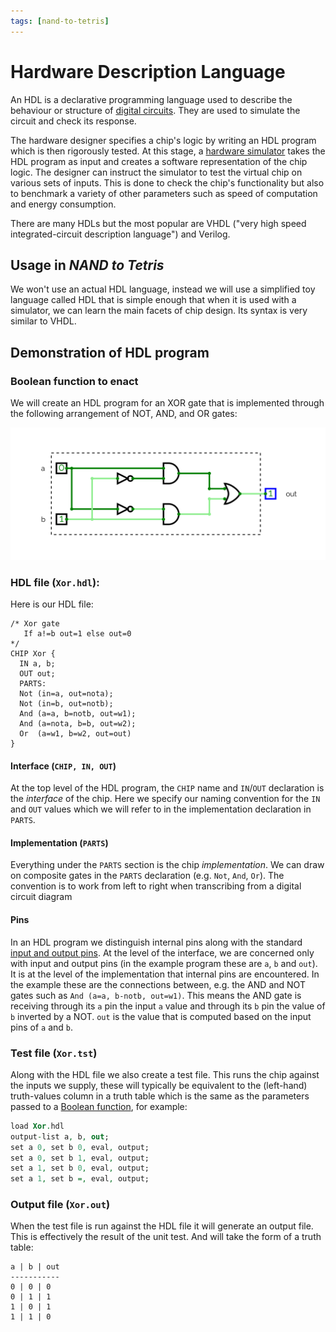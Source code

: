 ```yaml
---
tags: [nand-to-tetris]
---
```


# Hardware Description Language

An HDL is a declarative programming language used to describe the behaviour or
structure of
[digital circuits](Integrated_circuits.md).
They are used to simulate the circuit and check its response.

The hardware designer specifies a chip's logic by writing an HDL program which
is then rigorously tested. At this stage, a
[hardware simulator](Hardware_simulation.md) takes the
HDL program as input and creates a software representation of the chip logic.
The designer can instruct the simulator to test the virtual chip on various sets
of inputs. This is done to check the chip's functionality but also to benchmark
a variety of other parameters such as speed of computation and energy
consumption.

There are many HDLs but the most popular are VHDL ("very high speed
integrated-circuit description language") and Verilog.

## Usage in _NAND to Tetris_

We won't use an actual HDL language, instead we will use a simplified toy
language called HDL that is simple enough that when it is used with a simulator,
we can learn the main facets of chip design. Its syntax is very similar to VHDL.

## Demonstration of HDL program

### Boolean function to enact

We will create an HDL program for an XOR gate that is implemented through the
following arrangement of NOT, AND, and OR gates:

![](/img/xor-hdl.png)

### HDL file (`Xor.hdl`):

Here is our HDL file:

```
/* Xor gate
   If a!=b out=1 else out=0
*/
CHIP Xor {
  IN a, b;
  OUT out;
  PARTS:
  Not (in=a, out=nota);
  Not (in=b, out=notb);
  And (a=a, b=notb, out=w1);
  And (a=nota, b=b, out=w2);
  Or  (a=w1, b=w2, out=out)
}
```

#### Interface (`CHIP, IN, OUT`)

At the top level of the HDL program, the `CHIP` name and `IN`/`OUT` declaration
is the _interface_ of the chip. Here we specify our naming convention for the
`IN` and `OUT` values which we will refer to in the implementation declaration
in `PARTS`.

#### Implementation (`PARTS`)

Everything under the `PARTS` section is the chip _implementation_. We can draw
on composite gates in the `PARTS` declaration (e.g. `Not`, `And`, `Or`). The
convention is to work from left to right when transcribing from a digital
circuit diagram

#### Pins

In an HDL program we distinguish internal pins along with the standard
[input and output pins](Integrated_circuits.md).
At the level of the interface, we are concerned only with input and output pins
(in the example program these are `a`, `b` and `out`). It is at the level of the
implementation that internal pins are encountered. In the example these are the
connections between, e.g. the AND and NOT gates such as
`And (a=a, b-notb, out=w1)`. This means the AND gate is receiving through its
`a` pin the input `a` value and through its `b` pin the value of `b` inverted by
a NOT. `out` is the value that is computed based on the input pins of `a` and
`b`.

### Test file (`Xor.tst`)

Along with the HDL file we also create a test file. This runs the chip against
the inputs we supply, these will typically be equivalent to the (left-hand)
truth-values column in a truth table which is the same as the parameters passed
to a [Boolean function](Boolean_functions.md), for
example:

```vhdl
load Xor.hdl
output-list a, b, out;
set a 0, set b 0, eval, output;
set a 0, set b 1, eval, output;
set a 1, set b 0, eval, output;
set a 1, set b =, eval, output;
```

### Output file (`Xor.out`)

When the test file is run against the HDL file it will generate an output file.
This is effectively the result of the unit test. And will take the form of a
truth table:

```
a | b | out
-----------
0 | 0 | 0
0 | 1 | 1
1 | 0 | 1
1 | 1 | 0
```

